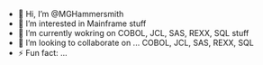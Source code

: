 - 👋 Hi, I’m @MGHammersmith
- 👀 I’m interested in Mainframe stuff
- 🌱 I’m currently wokring on COBOL, JCL, SAS, REXX, SQL stuff
- 💞️ I’m looking to collaborate on ... COBOL, JCL, SAS, REXX, SQL
- ⚡ Fun fact: ...

<!---
MGHammersmith/MGHammersmith is a ✨ special ✨ repository because its `README.md` (this file) appears on your GitHub profile.
You can click the Preview link to take a look at your changes.
--->
